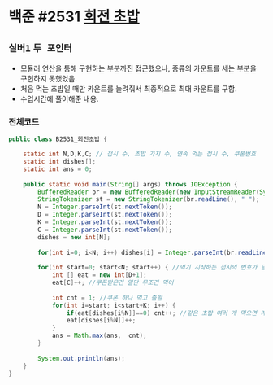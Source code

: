 # 백준 #2531 [회전 초밥](https://www.acmicpc.net/problem/2531)
`실버1` `투 포인터`
---
- 모듈러 연산을 통해 구현하는 부분까진 접근했으나, 종류의 카운트를 세는 부분을 구현하지 못했었음.
- 처음 먹는 초밥일 때만 카운트를 늘려줘서 최종적으로 최대 카운트를 구함.
- 수업시간에 풀이해준 내용.

### 전체코드
```java
public class B2531_회전초밥 {

	static int N,D,K,C; // 접시 수, 초밥 가지 수, 연속 먹는 접시 수, 쿠폰번호
	static int dishes[];
	static int ans = 0;
	
	public static void main(String[] args) throws IOException {
		BufferedReader br = new BufferedReader(new InputStreamReader(System.in));
		StringTokenizer st = new StringTokenizer(br.readLine(), " ");
		N = Integer.parseInt(st.nextToken());
		D = Integer.parseInt(st.nextToken());
		K = Integer.parseInt(st.nextToken());
		C = Integer.parseInt(st.nextToken());
		dishes = new int[N];
		
		for(int i=0; i<N; i++) dishes[i] = Integer.parseInt(br.readLine());
		
		for(int start=0; start<N; start++) { //먹기 시작하는 접시의 번호가 달라짐
			int [] eat = new int[D+1];
			eat[C]++; //쿠폰받은건 일단 무조건 먹어
			
			int cnt = 1; //쿠폰 하나 먹고 출발
			for(int i=start; i<start+K; i++) {
				if(eat[dishes[i%N]]==0) cnt++; //같은 초밥 여러 개 먹으면 계속 늘어나는 값. 종류 세는거라 처음거만 세야 함
				eat[dishes[i%N]]++; 
			}
			ans = Math.max(ans,  cnt);
		}
		
		System.out.println(ans);
	}
}
```
